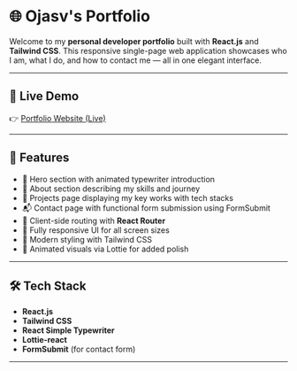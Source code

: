 # 🌐 Ojasv's Portfolio

Welcome to my **personal developer portfolio** built with **React.js** and **Tailwind CSS**. This responsive single-page web application showcases who I am, what I do, and how to contact me — all in one elegant interface.

---

## 📌 Live Demo

👉 [Portfolio Website (Live)](https://portfolio-rho-bay-95.vercel.app/)

---

## 🚀 Features

- 🎯 Hero section with animated typewriter introduction
- 👤 About section describing my skills and journey
- 💼 Projects page displaying my key works with tech stacks
- 📬 Contact page with functional form submission using FormSubmit
- 🔀 Client-side routing with **React Router**
- 🌈 Fully responsive UI for all screen sizes
- 🎨 Modern styling with Tailwind CSS
- 🧩 Animated visuals via Lottie for added polish

---

## 🛠️ Tech Stack

- **React.js**
- **Tailwind CSS**
- **React Simple Typewriter**
- **Lottie-react**
- **FormSubmit** (for contact form)

---
